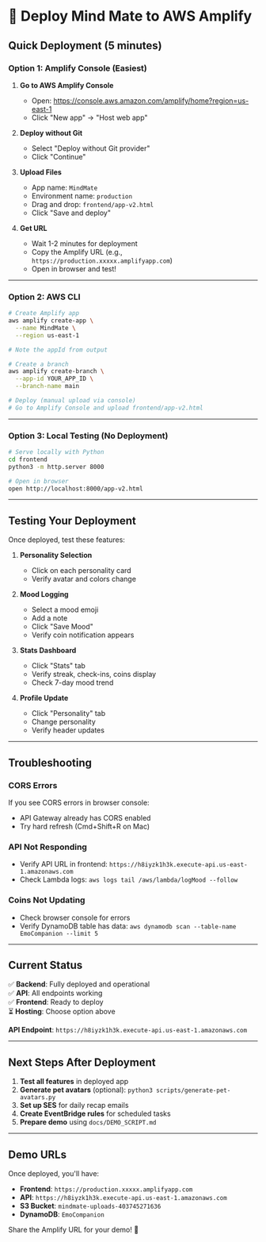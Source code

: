 # 🚀 Deploy Mind Mate to AWS Amplify

## Quick Deployment (5 minutes)

### Option 1: Amplify Console (Easiest)

1. **Go to AWS Amplify Console**
   - Open: https://console.aws.amazon.com/amplify/home?region=us-east-1
   - Click "New app" → "Host web app"

2. **Deploy without Git**
   - Select "Deploy without Git provider"
   - Click "Continue"

3. **Upload Files**
   - App name: `MindMate`
   - Environment name: `production`
   - Drag and drop: `frontend/app-v2.html`
   - Click "Save and deploy"

4. **Get URL**
   - Wait 1-2 minutes for deployment
   - Copy the Amplify URL (e.g., `https://production.xxxxx.amplifyapp.com`)
   - Open in browser and test!

---

### Option 2: AWS CLI

```bash
# Create Amplify app
aws amplify create-app \
  --name MindMate \
  --region us-east-1

# Note the appId from output

# Create a branch
aws amplify create-branch \
  --app-id YOUR_APP_ID \
  --branch-name main

# Deploy (manual upload via console)
# Go to Amplify Console and upload frontend/app-v2.html
```

---

### Option 3: Local Testing (No Deployment)

```bash
# Serve locally with Python
cd frontend
python3 -m http.server 8000

# Open in browser
open http://localhost:8000/app-v2.html
```

---

## Testing Your Deployment

Once deployed, test these features:

1. **Personality Selection**
   - Click on each personality card
   - Verify avatar and colors change

2. **Mood Logging**
   - Select a mood emoji
   - Add a note
   - Click "Save Mood"
   - Verify coin notification appears

3. **Stats Dashboard**
   - Click "Stats" tab
   - Verify streak, check-ins, coins display
   - Check 7-day mood trend

4. **Profile Update**
   - Click "Personality" tab
   - Change personality
   - Verify header updates

---

## Troubleshooting

### CORS Errors
If you see CORS errors in browser console:
- API Gateway already has CORS enabled
- Try hard refresh (Cmd+Shift+R on Mac)

### API Not Responding
- Verify API URL in frontend: `https://h8iyzk1h3k.execute-api.us-east-1.amazonaws.com`
- Check Lambda logs: `aws logs tail /aws/lambda/logMood --follow`

### Coins Not Updating
- Check browser console for errors
- Verify DynamoDB table has data: `aws dynamodb scan --table-name EmoCompanion --limit 5`

---

## Current Status

✅ **Backend**: Fully deployed and operational  
✅ **API**: All endpoints working  
✅ **Frontend**: Ready to deploy  
⏳ **Hosting**: Choose option above  

**API Endpoint**: `https://h8iyzk1h3k.execute-api.us-east-1.amazonaws.com`

---

## Next Steps After Deployment

1. **Test all features** in deployed app
2. **Generate pet avatars** (optional): `python3 scripts/generate-pet-avatars.py`
3. **Set up SES** for daily recap emails
4. **Create EventBridge rules** for scheduled tasks
5. **Prepare demo** using `docs/DEMO_SCRIPT.md`

---

## Demo URLs

Once deployed, you'll have:
- **Frontend**: `https://production.xxxxx.amplifyapp.com`
- **API**: `https://h8iyzk1h3k.execute-api.us-east-1.amazonaws.com`
- **S3 Bucket**: `mindmate-uploads-403745271636`
- **DynamoDB**: `EmoCompanion`

Share the Amplify URL for your demo! 🎉
